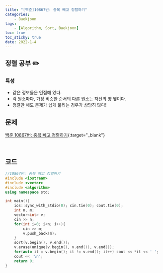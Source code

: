 ```yaml
---
title: "[백준]10867번: 중복 빼고 정렬하기"
categories:
    - Baekjoon
tags:
    - [Algorithm, Sort, Baekjoon]
toc: true
toc_sticky: true
date: 2022-1-4
---
```



## 정렬 공부 ✏️

### 특성
- 같은 정보들은 인접해 있다.
- 각 원소마다, 가장 비슷한 순서의 다른 원소는 자신의 양 옆이다.
- 정렬만 해도 문제가 쉽게 풀리는 경우가 상당히 많다!


## 문제

[백준 10867번: 중복 빼고 정렬하기](https://www.acmicpc.net/problem/10867){:target="_blank"}


<br>

## 코드

```cpp
//10867번: 중복 빼고 정렬하기
#include <iostream>
#include <vector>
#include <algorithm>
using namespace std;

int main(){
    ios::sync_with_stdio(0); cin.tie(0); cout.tie(0);
    int n, m;
    vector<int> v;
    cin >> n;
    for(int i=0; i<n; i++){
        cin >> m;
        v.push_back(m);
    }
    sort(v.begin(), v.end());
    v.erase(unique(v.begin(), v.end()), v.end());
    for(auto it = v.begin(); it != v.end(); it++) cout << *it << ' ';
    cout << '\n';
    return 0;
}
``` 